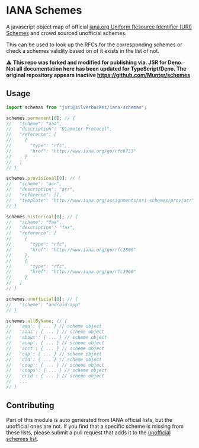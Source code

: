 # IANA Schemes

A javascript object map of official
[iana.org Uniform Resource Identifier (URI) Schemes](http://www.iana.org/assignments/uri-schemes/uri-schemes.xhtml)
and crowd sourced unofficial schemes.

This can be used to look up the RFCs for the corresponding schemes or check a
schemes validity based on of it exists in the list of not.

:warning: **This repo was forked and modified for publishing via. JSR for Deno.
Not all documentation here has been updated for TypeScript/Deno. The original
repository appears inactive https://github.com/Munter/schemes**

## Usage

```javascript
import schemas from "jsr:@silverbucket/iana-schemas";

schemes.permanent[0]; // {
//   "scheme": "aaa",
//   "description": "Diameter Protocol",
//   "reference": [
//     {
//       "type": "rfc",
//       "href": "http://www.iana.org/go/rfc6733"
//     }
//   ]
// }

schemes.provisional[0]; // {
//   "scheme": "acr",
//   "description": "acr",
//   "reference": [],
//   "template": "http://www.iana.org/assignments/uri-schemes/prov/acr"
// }

schemes.historical[0]; // {
//   "scheme": "fax",
//   "description": "fax",
//   "reference": [
//     {
//       "type": "rfc",
//       "href": "http://www.iana.org/go/rfc2806"
//     },
//     {
//       "type": "rfc",
//       "href": "http://www.iana.org/go/rfc3966"
//     }
//   ]
// }

schemes.unofficial[0]; // {
//   "scheme": "android-app"
// }

schemes.allByName; // {
//   'aaa': { ... } // scheme object
//   'aaas': { ... } // scheme object
//   'about': { ... } // scheme object
//   'acap': { ... } // scheme object
//   'acct': { ... } // scheme object
//   'cap': { ... } // scheme object
//   'cid': { ... } // scheme object
//   'coap': { ... } // scheme object
//   'coaps': { ... } // scheme object
//   'crid': { ... } // scheme object
//   ...
// }
```

## Contributing

Part of this module is auto generated from IANA official lists, but the
unofficial ones are not. If you find that a specific scheme is missing from
these lists, please submit a pull request that adds it to the
[unofficial schemes list](https://github.com/silverbucket/iana-schemes/blob/master/lib/unofficial.json).
